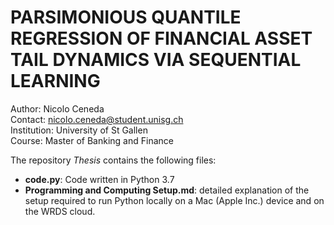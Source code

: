 # PARSIMONIOUS QUANTILE REGRESSION OF FINANCIAL ASSET TAIL DYNAMICS VIA SEQUENTIAL LEARNING

Author:       Nicolo Ceneda \
Contact:      nicolo.ceneda@student.unisg.ch \
Institution:  University of St Gallen \
Course:       Master of Banking and Finance

The repository *Thesis* contains the following files:
* **code.py**: Code written in Python 3.7
* **Programming and Computing Setup.md**: detailed explanation of the setup required to run Python locally on a Mac (Apple Inc.) device and on the WRDS cloud.
  


